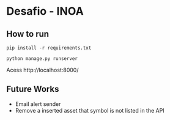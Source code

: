 # Desafio - INOA

## How to run

```
pip install -r requirements.txt
```

```
python manage.py runserver
```

Acess http://localhost:8000/

## Future Works

* Email alert sender
* Remove a inserted asset that symbol is not listed in the API
